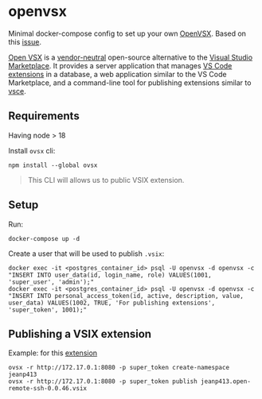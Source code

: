 # openvsx

Minimal docker-compose config to set up your own [OpenVSX](https://github.com/eclipse/openvsx). Based on this [issue](https://github.com/eclipse/openvsx/issues/703).

[Open VSX](https://github.com/eclipse/openvsx) is a [vendor-neutral](https://projects.eclipse.org/projects/ecd.openvsx) open-source alternative to the [Visual Studio Marketplace](https://marketplace.visualstudio.com/vscode). It provides a server application that manages [VS Code extensions](https://code.visualstudio.com/api) in a database, a web application similar to the VS Code Marketplace, and a command-line tool for publishing extensions similar to [vsce](https://code.visualstudio.com/api/working-with-extensions/publishing-extension#vsce).

## Requirements

Having node > 18

Install `ovsx` cli:

```
npm install --global ovsx
```

> This CLI will allows us to public VSIX extension.

## Setup

Run:

```
docker-compose up -d
``` 

Create a user that will be used to publish `.vsix`:

```
docker exec -it <postgres_container_id> psql -U openvsx -d openvsx -c "INSERT INTO user_data(id, login_name, role) VALUES(1001, 'super_user', 'admin');"
docker exec -it <postgres_container_id> psql -U openvsx -d openvsx -c "INSERT INTO personal_access_token(id, active, description, value, user_data) VALUES(1002, TRUE, 'For publishing extensions', 'super_token', 1001);"
```

## Publishing a VSIX extension

Example: for this [extension](https://open-vsx.org/extension/jeanp413/open-remote-ssh)

```
ovsx -r http://172.17.0.1:8080 -p super_token create-namespace jeanp413
ovsx -r http://172.17.0.1:8080 -p super_token publish jeanp413.open-remote-ssh-0.0.46.vsix
```
